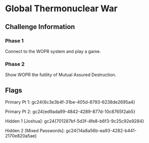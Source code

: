 # Global Thermonuclear War

## Challenge Information

### Phase 1

Connect to the WOPR system and play a game.

### Phase 2

Show WOPR the futility of Mutual Assured Destruction.

## Flags

Primary Pt 1: gc24{6c3e3b4f-31be-405d-8793-6238de2695a4}

Primary Pt 2: gc24{ed9ada99-4842-4289-877d-10c8765f2ab5}

Hidden 1 [Joshua]: gc24{701287bf-5d3f-4fe8-b6f3-9c25c92e9284}

Hidden 2 [Mixed Passwords]: gc24{14a8a56b-ea93-4282-b441-2170e820a5ae}